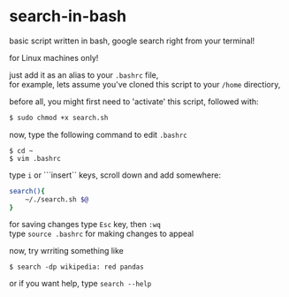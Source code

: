# search-in-bash
basic script written in bash, google search right from your terminal!

for Linux machines only!

just add it as an alias to your ```.bashrc```  file,  
for example, lets assume you've cloned this script to your ```/home``` directiory,  

before all, you might first need to 'activate' this script, followed with: 
```bash
$ sudo chmod +x search.sh
```
now, type the following command to edit ```.bashrc```
```
$ cd ~
$ vim .bashrc
```
type ```i``` or ```insert`` keys, scroll down and add somewhere:
```bash
search(){  
    ~/./search.sh $@  
}
```
for saving changes type ```Esc``` key, then ```:wq```  
type ```source .bashrc``` for making changes to appeal

now, try wrriting something like
```
$ search -dp wikipedia: red pandas
```
or if you want help, type ```search --help```
